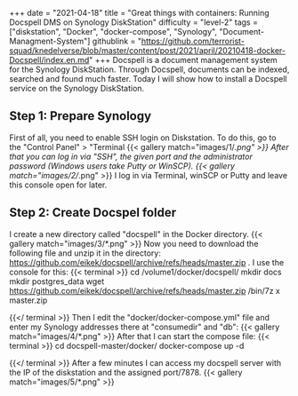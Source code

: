 +++
date = "2021-04-18"
title = "Great things with containers: Running Docspell DMS on Synology DiskStation"
difficulty = "level-2"
tags = ["diskstation", "Docker", "docker-compose", "Synology", "Document-Managment-System"]
githublink = "https://github.com/terrorist-squad/knedelverse/blob/master/content/post/2021/april/20210418-docker-Docspell/index.en.md"
+++
Docspell is a document management system for the Synology DiskStation. Through Docspell, documents can be indexed, searched and found much faster. Today I will show how to install a Docspell service on the Synology DiskStation.
## Step 1: Prepare Synology
First of all, you need to enable SSH login on Diskstation. To do this, go to the "Control Panel" > "Terminal
{{< gallery match="images/1/*.png" >}}
After that you can log in via "SSH", the given port and the administrator password (Windows users take Putty or WinSCP).
{{< gallery match="images/2/*.png" >}}
I log in via Terminal, winSCP or Putty and leave this console open for later.
## Step 2: Create Docspel folder
I create a new directory called "docspell" in the Docker directory.
{{< gallery match="images/3/*.png" >}}
Now you need to download the following file and unzip it in the directory: https://github.com/eikek/docspell/archive/refs/heads/master.zip . I use the console for this:
{{< terminal >}}
cd /volume1/docker/docspell/
mkdir docs
mkdir postgres_data
wget https://github.com/eikek/docspell/archive/refs/heads/master.zip 
/bin/7z x master.zip

{{</ terminal >}}
Then I edit the "docker/docker-compose.yml" file and enter my Synology addresses there at "consumedir" and "db":
{{< gallery match="images/4/*.png" >}}
After that I can start the compose file:
{{< terminal >}}
cd docspell-master/docker/
docker-compose up -d

{{</ terminal >}}
After a few minutes I can access my docspell server with the IP of the diskstation and the assigned port/7878.
{{< gallery match="images/5/*.png" >}}
